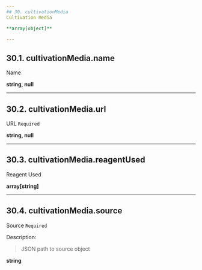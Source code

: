 ```yaml
---
## 30. cultivationMedia
Cultivation Media  

**array[object]**

---
```

## 30.1. cultivationMedia.name
Name  

**string, null**

---
## 30.2. cultivationMedia.url
URL  `Required`

**string, null**

---
## 30.3. cultivationMedia.reagentUsed
Reagent Used  

**array[string]**

---
## 30.4. cultivationMedia.source
Source  `Required`

Description:
> JSON path to source object  

**string**
